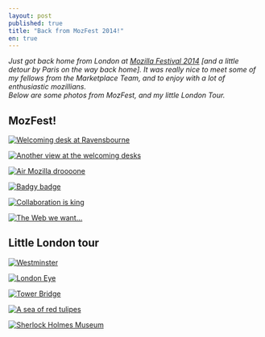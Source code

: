 ```yaml
---
layout: post
published: true
title: "Back from MozFest 2014!"
en: true
---
```

*Just got back home from London at [Mozilla Festival 2014](http://2014.mozillafestival.org/) [and a little detour by Paris on the way back home]. It was really nice to meet some of my fellows from the Marketplace Team, and to enjoy with a lot of enthusiastic mozillians.  
Below are some photos from MozFest, and my little London Tour.*

## MozFest!
[![Welcoming desk at Ravensbourne](/images/mozfest2014/IMG_0044.jpg)](/images/mozfest2014/IMG_0044.jpg)

[![Another view at the welcoming desks](/images/mozfest2014/IMG_0029.jpg)](/images/mozfest2014/IMG_0029.jpg)

[![Air Mozilla droooone](/images/mozfest2014/IMG_0030.jpg)](/images/mozfest2014/IMG_0030.jpg)

[![Badgy badge](/images/mozfest2014/IMG_0035.jpg)](/images/mozfest2014/IMG_0035.jpg)

[![Collaboration is king](/images/mozfest2014/IMG_0038.jpg)](/images/mozfest2014/IMG_0038.jpg)

[![The Web we want…](/images/mozfest2014/IMG_0042.jpg)](/images/mozfest2014/IMG_0042.jpg)

## Little London tour
[![Westminster](/images/mozfest2014/IMG_0067.jpg)](/images/mozfest2014/IMG_0067.jpg)

[![London Eye](/images/mozfest2014/IMG_0072.jpg)](/images/mozfest2014/IMG_0072.jpg)

[![Tower Bridge](/images/mozfest2014/IMG_0064.jpg)](/images/mozfest2014/IMG_0064.jpg)

[![A sea of red tulipes](/images/mozfest2014/IMG_0066.jpg)](/images/mozfest2014/IMG_0066.jpg)

[![Sherlock Holmes Museum](/images/mozfest2014/IMG_0026.jpg)](/images/mozfest2014/IMG_0026.jpg)
